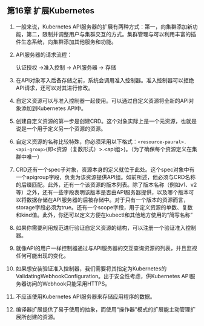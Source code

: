 ## 第16章 扩展Kubernetes

1. 一般来说，Kubernetes API服务器的扩展有两种方式：第一，向集群添加新功能，第二，限制并调整用户与集群交互的方式。集群管理与可以利用丰富的插件生态系统，向集群添加其他服务和功能。

2. API服务器的请求流程：

   认证授权 ->准入控制 -> API服务器 -> 存储

3. 在API对象写入后备存储之前，系统会调用准入控制器。准入控制器可以拒绝API请求，还可以对其进行修改。

4. 自定义资源可以与准入控制器一起使用。可以通过自定义资源将全新的API对象添加到Kubernetes API中。

5. 创建自定义资源的第一步是创建CRD。这个对象实际上是一个元资源，也就是说是一个用于定义另一个资源的资源。

6. 自定义资源的名称比较特殊，你必须采用以下格式：```<resource-paural>.<api-group>```(即<资源（复数形式）>.<api组>)。（为了确保每个资源定义在集群中唯一）

7. CRD还有一个spec子对象，资源本身的定义就位于此处。这个spec对象中有一个apigroup字段，负责为该资源提供API组。如前所述，他必须与CRD名称的后缀匹配。此外，还有一个该资源的版本列表。除了版本名称（例如v1、v2等）之外，还有一些字段表明该版本是否由API服务器提供，以及哪个版本可以将数据存储在API服务器的后被存储中。对于只有一个版本的资源而言，storage字段必须为true。还有一个scope字段，用于定义资源的单数、复数和kind值。此外，你还可以定义方便在kubectl和其他地方使用的“简写名称”

8. 如果你需要利用规范进行验证自定义资源的结构，可以注册一个验证准入控制器。

9. 就像API的用户一样控制器通过与API服务器的交互查询资源的列表，并且监视任何可能出现的变化。

10. 如果想安装验证准入控制器，我们需要将其指定为Kubernetes的ValidatingWebhookConfiguration。出于安全性考虑，供Kubernetes API服务器访问的Webhook只能采用HTTPS。

11. 不应该使用Kubernetes API服务器来存储应用程序的数据。

12. 编译器扩展提供了易于使用的抽象，而使用“操作器”模式的扩展能主动管理扩展所创建的资源。
